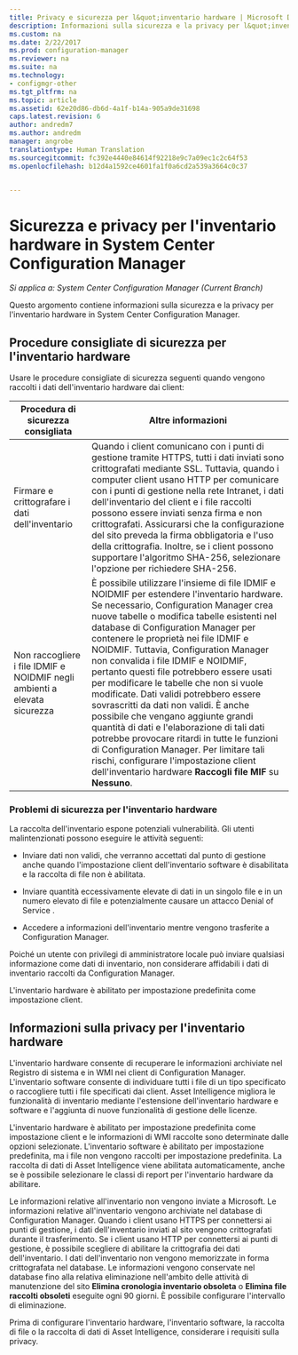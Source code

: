```yaml
---
title: Privacy e sicurezza per l&quot;inventario hardware | Microsoft Docs
description: Informazioni sulla sicurezza e la privacy per l&quot;inventario hardware in System Center Configuration Manager.
ms.custom: na
ms.date: 2/22/2017
ms.prod: configuration-manager
ms.reviewer: na
ms.suite: na
ms.technology:
- configmgr-other
ms.tgt_pltfrm: na
ms.topic: article
ms.assetid: 62e20d86-db6d-4a1f-b14a-905a9de31698
caps.latest.revision: 6
author: andredm7
ms.author: andredm
manager: angrobe
translationtype: Human Translation
ms.sourcegitcommit: fc392e4440e84614f92218e9c7a09ec1c2c64f53
ms.openlocfilehash: b12d4a1592ce4601fa1f0a6cd2a539a3664c0c37


---
```

# <a name="security-and-privacy-for-hardware-inventory-in-system-center-configuration-manager"></a>Sicurezza e privacy per l'inventario hardware in System Center Configuration Manager

*Si applica a: System Center Configuration Manager (Current Branch)*

Questo argomento contiene informazioni sulla sicurezza e la privacy per l'inventario hardware in System Center Configuration Manager.  

##  <a name="a-namebkmksecurityhardwareinventorya-security-best-practices-for-hardware-inventory"></a><a name="BKMK_Security_HardwareInventory"></a> Procedure consigliate di sicurezza per l'inventario hardware  
 Usare le procedure consigliate di sicurezza seguenti quando vengono raccolti i dati dell'inventario hardware dai client:  

|Procedura di sicurezza consigliata|Altre informazioni|  
|----------------------------|----------------------|  
|Firmare e crittografare i dati dell'inventario|Quando i client comunicano con i punti di gestione tramite HTTPS, tutti i dati inviati sono crittografati mediante SSL. Tuttavia, quando i computer client usano HTTP per comunicare con i punti di gestione nella rete Intranet, i dati dell'inventario del client e i file raccolti possono essere inviati senza firma e non crittografati. Assicurarsi che la configurazione del sito preveda la firma obbligatoria e l'uso della crittografia. Inoltre, se i client possono supportare l'algoritmo SHA-256, selezionare l'opzione per richiedere SHA-256.|  
|Non raccogliere i file IDMIF e NOIDMIF negli ambienti a elevata sicurezza|È possibile utilizzare l'insieme di file IDMIF e NOIDMIF per estendere l'inventario hardware. Se necessario, Configuration Manager crea nuove tabelle o modifica tabelle esistenti nel database di Configuration Manager per contenere le proprietà nei file IDMIF e NOIDMIF. Tuttavia, Configuration Manager non convalida i file IDMIF e NOIDMIF, pertanto questi file potrebbero essere usati per modificare le tabelle che non si vuole modificate. Dati validi potrebbero essere sovrascritti da dati non validi. È anche possibile che vengano aggiunte grandi quantità di dati e l'elaborazione di tali dati potrebbe provocare ritardi in tutte le funzioni di Configuration Manager. Per limitare tali rischi, configurare l'impostazione client dell'inventario hardware **Raccogli file MIF** su **Nessuno**.|  

### <a name="security-issues-for-hardware-inventory"></a>Problemi di sicurezza per l'inventario hardware  
 La raccolta dell'inventario espone potenziali vulnerabilità. Gli utenti malintenzionati possono eseguire le attività seguenti:  

-   Inviare dati non validi, che verranno accettati dal punto di gestione anche quando l'impostazione client dell'inventario software è disabilitata e la raccolta di file non è abilitata.  

-   Inviare quantità eccessivamente elevate di dati in un singolo file e in un numero elevato di file e potenzialmente causare un attacco Denial of Service .  

-   Accedere a informazioni dell'inventario mentre vengono trasferite a Configuration Manager.  

 Poiché un utente con privilegi di amministratore locale può inviare qualsiasi informazione come dati di inventario, non considerare affidabili i dati di inventario raccolti da Configuration Manager.  

 L'inventario hardware è abilitato per impostazione predefinita come impostazione client.  

##  <a name="a-namebkmkprivacyhardwareinventorya-privacy-information-for-hardware-inventory"></a><a name="BKMK_Privacy_HardwareInventory"></a> Informazioni sulla privacy per l'inventario hardware  
 L'inventario hardware consente di recuperare le informazioni archiviate nel Registro di sistema e in WMI nei client di Configuration Manager. L'inventario software consente di individuare tutti i file di un tipo specificato o raccogliere tutti i file specificati dai client. Asset Intelligence migliora le funzionalità di inventario mediante l'estensione dell'inventario hardware e software e l'aggiunta di nuove funzionalità di gestione delle licenze.  

 L'inventario hardware è abilitato per impostazione predefinita come impostazione client e le informazioni di WMI raccolte sono determinate dalle opzioni selezionate. L'inventario software è abilitato per impostazione predefinita, ma i file non vengono raccolti per impostazione predefinita. La raccolta di dati di Asset Intelligence viene abilitata automaticamente, anche se è possibile selezionare le classi di report per l'inventario hardware da abilitare.  

 Le informazioni relative all'inventario non vengono inviate a Microsoft. Le informazioni relative all'inventario vengono archiviate nel database di Configuration Manager. Quando i client usano HTTPS per connettersi ai punti di gestione, i dati dell'inventario inviati al sito vengono crittografati durante il trasferimento. Se i client usano HTTP per connettersi ai punti di gestione, è possibile scegliere di abilitare la crittografia dei dati dell'inventario. I dati dell'inventario non vengono memorizzate in forma crittografata nel database. Le informazioni vengono conservate nel database fino alla relativa eliminazione nell'ambito delle attività di manutenzione del sito **Elimina cronologia inventario obsoleta** o **Elimina file raccolti obsoleti** eseguite ogni 90 giorni. È possibile configurare l'intervallo di eliminazione.  

 Prima di configurare l'inventario hardware, l'inventario software, la raccolta di file o la raccolta di dati di Asset Intelligence, considerare i requisiti sulla privacy.  



<!--HONumber=Dec16_HO3-->


